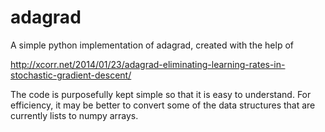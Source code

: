 # adagrad
A simple python implementation of adagrad, created with the help of 

http://xcorr.net/2014/01/23/adagrad-eliminating-learning-rates-in-stochastic-gradient-descent/

The code is purposefully kept simple so that it is easy to understand. For efficiency, it may be better to convert some of the data structures that are currently lists to numpy arrays. 
